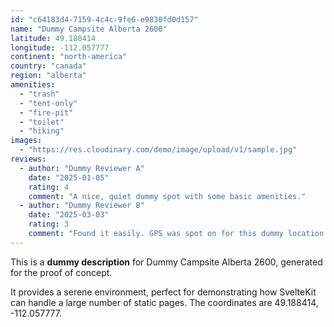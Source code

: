 ```yaml
---
id: "c64183d4-7159-4c4c-9fe6-e9830fd0d157"
name: "Dummy Campsite Alberta 2600"
latitude: 49.188414
longitude: -112.057777
continent: "north-america"
country: "canada"
region: "alberta"
amenities:
  - "trash"
  - "tent-only"
  - "fire-pit"
  - "toilet"
  - "hiking"
images:
  - "https://res.cloudinary.com/demo/image/upload/v1/sample.jpg"
reviews:
  - author: "Dummy Reviewer A"
    date: "2025-01-05"
    rating: 4
    comment: "A nice, quiet dummy spot with some basic amenities."
  - author: "Dummy Reviewer B"
    date: "2025-03-03"
    rating: 3
    comment: "Found it easily. GPS was spot on for this dummy location."
---
```


This is a **dummy description** for Dummy Campsite Alberta 2600, generated for the proof of concept.

It provides a serene environment, perfect for demonstrating how SvelteKit can handle a large number of static pages. The coordinates are 49.188414, -112.057777.
